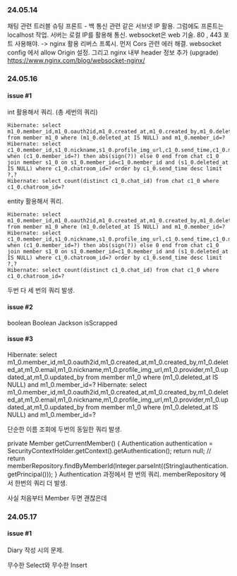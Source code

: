 ### 24.05.14

채팅 관련 트러블 슈팅
프론트 - 백 통신 관련
같은 서브넷 IP 활용.
그럼에도 프론트는 localhost 작업.
서버는 로컬 IP를 활용해 통신.
websocket은 web 기술. 80 , 443 포트 사용해야. -> nginx 활용 리버스 프록시.
먼저 Cors 관련 에러 해결. websocket config 에서 allow Origin 설정.
그리고 nginx 내부 header 정보 추가 (upgrade)
https://www.nginx.com/blog/websocket-nginx/

### 24.05.16

#### issue #1

int 활용해서 쿼리. (총 세번의 쿼리)

```
Hibernate: select m1_0.member_id,m1_0.oauth2id,m1_0.created_at,m1_0.created_by,m1_0.deleted_at,m1_0.email,m1_0.nickname,m1_0.profile_img_url,m1_0.provider,m1_0.updated_at,m1_0.updated_by from member m1_0 where (m1_0.deleted_at IS NULL) and m1_0.member_id=?
Hibernate: select c1_0.member_id,s1_0.nickname,s1_0.profile_img_url,c1_0.send_time,c1_0.message,case when (c1_0.member_id=?) then abs(sign(?)) else 0 end from chat c1_0 join member s1_0 on s1_0.member_id=c1_0.member_id and (s1_0.deleted_at IS NULL) where c1_0.chatroom_id=? order by c1_0.send_time desc limit ?,?
Hibernate: select count(distinct c1_0.chat_id) from chat c1_0 where c1_0.chatroom_id=?
```

entity 활용해서 쿼리.

```
Hibernate: select m1_0.member_id,m1_0.oauth2id,m1_0.created_at,m1_0.created_by,m1_0.deleted_at,m1_0.email,m1_0.nickname,m1_0.profile_img_url,m1_0.provider,m1_0.updated_at,m1_0.updated_by from member m1_0 where (m1_0.deleted_at IS NULL) and m1_0.member_id=?
Hibernate: select c1_0.member_id,s1_0.nickname,s1_0.profile_img_url,c1_0.send_time,c1_0.message,case when (c1_0.member_id=?) then abs(sign(?)) else 0 end from chat c1_0 join member s1_0 on s1_0.member_id=c1_0.member_id and (s1_0.deleted_at IS NULL) where c1_0.chatroom_id=? order by c1_0.send_time desc limit ?,?
Hibernate: select count(distinct c1_0.chat_id) from chat c1_0 where c1_0.chatroom_id=?
```

두번 다 세 번의 쿼리 발생.

#### issue #2

boolean Boolean Jackson isScrapped

#### issue #3

Hibernate: select m1_0.member_id,m1_0.oauth2id,m1_0.created_at,m1_0.created_by,m1_0.deleted_at,m1_0.email,m1_0.nickname,m1_0.profile_img_url,m1_0.provider,m1_0.updated_at,m1_0.updated_by from member m1_0 where (m1_0.deleted_at IS NULL) and m1_0.member_id=?
Hibernate: select m1_0.member_id,m1_0.oauth2id,m1_0.created_at,m1_0.created_by,m1_0.deleted_at,m1_0.email,m1_0.nickname,m1_0.profile_img_url,m1_0.provider,m1_0.updated_at,m1_0.updated_by from member m1_0 where (m1_0.deleted_at IS NULL) and m1_0.member_id=?

단순한 이름 조회에 두번의 동일한 쿼리 발생.

private Member getCurrentMember() {
Authentication authentication = SecurityContextHolder.getContext().getAuthentication();
return null;
// return memberRepository.findByMemberId(Integer.parseInt((String)authentication.getPrincipal()));
}
Authentication 과정에서 한 번의 쿼리.
memberRepository 에서 한번의 쿼리 더 발생.

사실 처음부터 Member 두면 괜찮은데

### 24.05.17

#### issue #1

Diary 작성 시의 문제.

무수한 Select와 무수한 Insert

```

```
